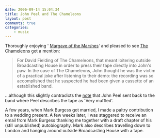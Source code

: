 ```yaml
---
date: 2006-09-14 15:04:34
title: John Peel and The Chameleons
layout: post
comments: true
categories:
    - music
---
```

Thoroughly enjoying '
[Margave of the Marshes](http://www.nbrightside.com/blog/2006/09/07/margrave-of-the-marshes/)'
and pleased to see
[The Chameleons](http://www.nbrightside.com/blog/2006/01/10/in-praise-of-mark-burgess/)
get a mention:

> For David Fielding of The Chameleons, that meant loitering outside
> Broadcasting House in order to press their tape directly into John's
> paw.
> In the case of The Chameleons, John thought he was the victim of a
> practical joke after listening to their demo: the recording was so
> accomplished that he suspected he had been given a cassette of an
> established band.

...although this slightly contradicts the
[note](http://www.thechameleons.com/press/index.php?type=Photos&PhotoID=1)
that John Peel sent back to the band where Peel describes the tape as
'Very muffled'.

A few years, when Mark Burgess got married, I made a paltry contribution
to a wedding present. A few weeks later, I was staggered to receive an
email from Mark Burgess thanking me together with a draft chapter of his
(still unpublished) autobiography. Mark also describes travelling down
to London and hanging around outside Broadcasting House with a tape.
